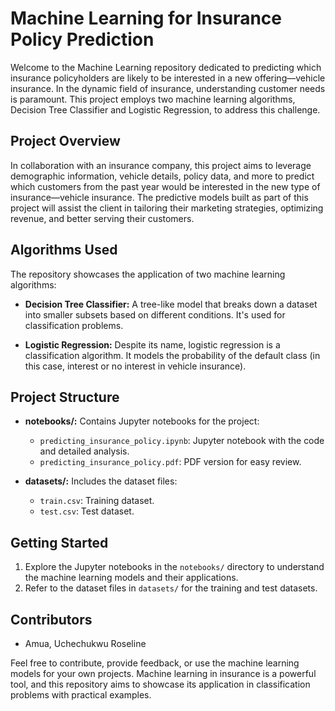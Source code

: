 # Machine Learning for Insurance Policy Prediction

Welcome to the Machine Learning repository dedicated to predicting which insurance policyholders are likely to be interested in a new offering—vehicle insurance. In the dynamic field of insurance, understanding customer needs is paramount. This project employs two machine learning algorithms, Decision Tree Classifier and Logistic Regression, to address this challenge.

## Project Overview

In collaboration with an insurance company, this project aims to leverage demographic information, vehicle details, policy data, and more to predict which customers from the past year would be interested in the new type of insurance—vehicle insurance. The predictive models built as part of this project will assist the client in tailoring their marketing strategies, optimizing revenue, and better serving their customers.

## Algorithms Used

The repository showcases the application of two machine learning algorithms:

- **Decision Tree Classifier:** A tree-like model that breaks down a dataset into smaller subsets based on different conditions. It's used for classification problems.

- **Logistic Regression:** Despite its name, logistic regression is a classification algorithm. It models the probability of the default class (in this case, interest or no interest in vehicle insurance).

## Project Structure

- **notebooks/:** Contains Jupyter notebooks for the project:
  - `predicting_insurance_policy.ipynb`: Jupyter notebook with the code and detailed analysis.
  - `predicting_insurance_policy.pdf`: PDF version for easy review.

- **datasets/:** Includes the dataset files:
  - `train.csv`: Training dataset.
  - `test.csv`: Test dataset.

## Getting Started

1. Explore the Jupyter notebooks in the `notebooks/` directory to understand the machine learning models and their applications.
2. Refer to the dataset files in `datasets/` for the training and test datasets.

## Contributors

- Amua, Uchechukwu Roseline

Feel free to contribute, provide feedback, or use the machine learning models for your own projects. Machine learning in insurance is a powerful tool, and this repository aims to showcase its application in classification problems with practical examples.

